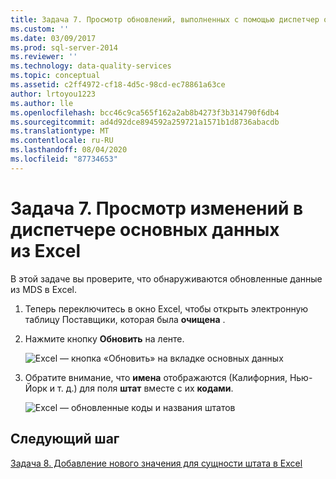 ```yaml
---
title: Задача 7. Просмотр обновлений, выполненных с помощью диспетчер основных данных в Excel | Документация Майкрософт
ms.custom: ''
ms.date: 03/09/2017
ms.prod: sql-server-2014
ms.reviewer: ''
ms.technology: data-quality-services
ms.topic: conceptual
ms.assetid: c2ff4972-cf18-4d5c-98cd-ec78861a63ce
author: lrtoyou1223
ms.author: lle
ms.openlocfilehash: bcc46c9ca565f162a2ab8b4273f3b314790f6db4
ms.sourcegitcommit: ad4d92dce894592a259721a1571b1d8736abacdb
ms.translationtype: MT
ms.contentlocale: ru-RU
ms.lasthandoff: 08/04/2020
ms.locfileid: "87734653"
---
```

# <a name="task-7-viewing-updates-made-using-master-data-manager-in-excel"></a>Задача 7. Просмотр изменений в диспетчере основных данных из Excel
  В этой задаче вы проверите, что обнаруживаются обновленные данные из MDS в Excel.

1.  Теперь переключитесь в окно Excel, чтобы открыть электронную таблицу Поставщики, которая была **очищена** .

2.  Нажмите кнопку **Обновить** на ленте.

     ![Excel — кнопка «Обновить» на вкладке основных данных](../../2014/tutorials/media/et-viewupdatesmadeusingmdminexcel-01.jpg "Excel — кнопка «Обновить» на вкладке основных данных")

3.  Обратите внимание, что **имена** отображаются (Калифорния, Нью-Йорк и т. д.) для поля **штат** вместе с их **кодами**.

     ![Excel — обновленные коды и названия штатов](../../2014/tutorials/media/et-viewupdatesmadeusingmdminexcel-02.jpg "Excel — обновленные коды и названия штатов")

## <a name="next-step"></a>Следующий шаг
 [Задача 8. Добавление нового значения для сущности штата в Excel](../../2014/tutorials/task-8-adding-a-new-value-for-state-entity-in-excel.md)


